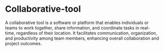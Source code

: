 # Collaborative-tool
A collaborative tool is a software or platform that enables individuals or teams to work together, share information, and coordinate tasks in real-time, regardless of their location. It facilitates communication, organization, and productivity among team members, enhancing overall collaboration and project outcomes.
